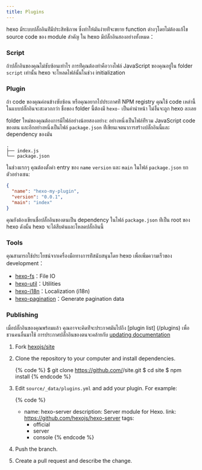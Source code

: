 ```yaml
---
title: Plugins
---
```

hexo มีระบบปลั๊กอินท่ีมีประสิทธิภาพ ซึ่งทำให้มันง่ายท่ีจะขยาย function ต่างๆโดยไม่ต้องแก้ไข source code ของ module สำคัญ ใน hexo
มีปลั๊กอินสองอย่างทั้งหมด：

### Script

ถ้าปลั๊กอินของคุณไม่ซับซ้อนเท่าไร การท่ีคุณต้องทำคือวางไฟล์ JavaScript
ของคุณอยู่ใน folder `script` เท่านั้น  hexo จะโหลดไฟล์นั้นในช่วง initialization

### Plugin

ถ้า code ของคุณค่อนข้างซับซ้อน หรือคุณอยากไปประกาศท่ี NPM registry คุณใช้
code เหล่านี้ในแบบปลั๊กอินจะสะดวกกว่า ชื่อของ folder นี้ต้องมี `hexo-`
เป็นคำนำหน้า ไม่งั้นจะถูก hexo ละเลย

folder ใหม่ของคุณต้องการมีไฟล์อย่างน้อยสองอย่าง: อย่างหนึ่งเป็นไฟล์ท่ีรวม
JavaScript code ของตน และอีกอย่างหนึ่งเป็นไฟล์ `package.json`
ท่ีเขียนเจตนาการสร้างปลั๊กอินนี้และ dependency ของมัน

``` plain
.
├── index.js
└── package.json
```

ในช่วงแรกๆ คุณต้องตั้งค่า entry ของ `name` `version` และ `main` ในไฟล์
`package.json` ยกตัวอย่างเชน:

``` json package.json
{
  "name": "hexo-my-plugin",
  "version": "0.0.1",
  "main": "index"
}
```

คุณยังต้องเขียนชื่อปลั๊กอินของตนเป็น dependency ในไฟล์  `package.json` ท่ีเป็น root ของ hexo ดังนั้น  hexo จะได้สืบค้นและโหลดปลั๊กอินนี้

### Tools

คุณสามารถใช้ประโยชน์จากเครื่องมือทางการท่ีสนับสนุนโดย hexo
เพื่อเพิ่มความเร็วของ development：

- [hexo-fs]：File IO
- [hexo-util]：Utilities
- [hexo-i18n]：Localization (i18n)
- [hexo-pagination]：Generate pagination data

### Publishing

เมื่อปลั๊กอินของคุณพร้อมแล้ว คุณอาจจะคิดท่ีจะประกาศมันไปถึง [plugin list]
(/plugins) เพื่อชวนคนอื่นมาใช้ การประกาศปลั๊กอินของตนจะคล้ายกับ [updating documentation](contributing.html#Updating_Documentation)

1. Fork [hexojs/site]
2. Clone the repository to your computer and install dependencies.

    {% code %}
    $ git clone https://github.com/<username>/site.git
    $ cd site
    $ npm install
    {% endcode %}

3. Edit `source/_data/plugins.yml` and add your plugin. For example:

    {% code %}
    - name: hexo-server
      description: Server module for Hexo.
      link: <https://github.com/hexojs/hexo-server>
      tags:
        - official
        - server
        - console
    {% endcode %}

4. Push the branch.
5. Create a pull request and describe the change.

[hexo-fs]: https://github.com/hexojs/hexo-fs
[hexo-util]: https://github.com/hexojs/hexo-util
[hexo-i18n]: https://github.com/hexojs/hexo-i18n
[hexo-pagination]: https://github.com/hexojs/hexo-pagination
[hexojs/site]: https://github.com/hexojs/site
